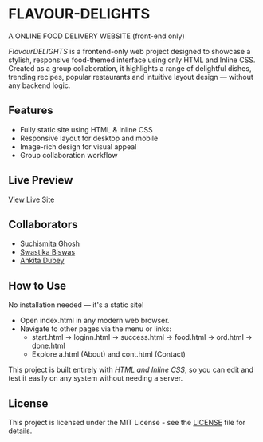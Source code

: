 # FLAVOUR-DELIGHTS
A ONLINE FOOD DELIVERY WEBSITE (front-end only)

*FlavourDELIGHTS* is a frontend-only web project designed to showcase a stylish, responsive food-themed interface using only HTML and Inline CSS. Created as a group collaboration, it highlights a range of delightful dishes, trending recipes, popular restaurants and intuitive layout design — without any backend logic.

## Features

- Fully static site using HTML & Inline CSS
- Responsive layout for desktop and mobile
- Image-rich design for visual appeal
- Group collaboration workflow

## Live Preview

[View Live Site](https://suchi974.github.io/FLAVOUR-DELIGHTS/)  


## Collaborators

- [Suchismita Ghosh](https://github.com/suchi974)
- [Swastika Biswas](https://github.com/swastika-12-git)
- [Ankita Dubey](https://github.com/teammate3)

## How to Use

No installation needed — it's a static site!

- Open index.html in any modern web browser.
- Navigate to other pages via the menu or links:
  - start.html → loginn.html → success.html → food.html → ord.html → done.html
  - Explore a.html (About) and cont.html (Contact)

This project is built entirely with *HTML and Inline CSS*, so you can edit and test it easily on any system without needing a server.

## License

This project is licensed under the MIT License - see the [LICENSE](LICENSE) file for details.
